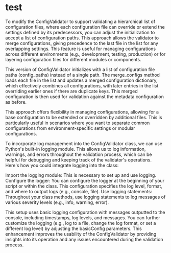 # test


To modify the ConfigValidator to support validating a hierarchical list of configuration files, where each configuration file can override or extend the settings defined by its predecessors, you can adjust the initialization to accept a list of configuration paths. This approach allows the validator to merge configurations, giving precedence to the last file in the list for any overlapping settings. This feature is useful for managing configurations across different environments (e.g., development, testing, production) or for layering configuration files for different modules or components.


This version of ConfigValidator initializes with a list of configuration file paths (config_paths) instead of a single path. The merge_configs method loads each file in the list and updates a merged configuration dictionary, which effectively combines all configurations, with later entries in the list overriding earlier ones if there are duplicate keys. This merged configuration is then used for validation against the metadata configuration as before.

This approach offers flexibility in managing configurations, allowing for a base configuration to be extended or overridden by additional files. This is particularly useful in scenarios where you want to separate common configurations from environment-specific settings or modular configurations.



To incorporate log management into the ConfigValidator class, we can use Python's built-in logging module. This allows us to log information, warnings, and errors throughout the validation process, which can be helpful for debugging and keeping track of the validator's operations. Here's how you could integrate logging into the class:

Import the logging module: This is necessary to set up and use logging.
Configure the logger: You can configure the logger at the beginning of your script or within the class. This configuration specifies the log level, format, and where to output logs (e.g., console, file).
Use logging statements: Throughout your class methods, use logging statements to log messages of various severity levels (e.g., info, warning, error).

This setup uses basic logging configuration with messages outputted to the console, including timestamps, log levels, and messages. You can further customize the logging (e.g., log to a file, change the log format, or set a different log level) by adjusting the basicConfig parameters. This enhancement improves the usability of the ConfigValidator by providing insights into its operation and any issues encountered during the validation process.
